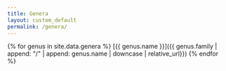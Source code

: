 ```yaml
---
title: Genera
layout: custom_default
permalink: /genera/
---
```

{% for genus in site.data.genera %}
[{{ genus.name }}]({{ genus.family | append: "/" | append: genus.name | downcase | relative_url}})
{% endfor %}
